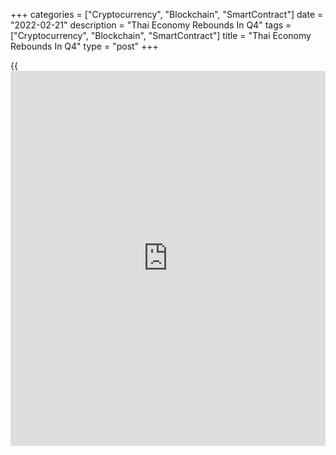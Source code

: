 +++
categories = ["Cryptocurrency", "Blockchain", "SmartContract"]
date = "2022-02-21"
description = "Thai Economy Rebounds In Q4"
tags = ["Cryptocurrency", "Blockchain", "SmartContract"]
title = "Thai Economy Rebounds In Q4"
type = "post"
+++

{{<iframe id="large-banner" src="https://www.bounty.group/#slide=10.0" width="100%" height="600" scrolling="no" style="border: 0px solid rgb(216, 221, 230); border-radius: 3px;">}}

Thailand's [economy][1] rebounded at a faster-than-expected pace in the
fourth quarter, underpinned by foreign demand and government spending,
the National Economic and Social Development Council said on Monday.

Gross domestic product grew 1.9 percent on a yearly basis, reversing the
0.2 percent fall in the third quarter. The rate also exceeded the
economists' forecast of +0.7 percent.

Quarter-on-quarter, GDP expanded 1.8 percent, following a 0.9 percent
fall a quarter ago. GDP was forecast to climb 1.4 percent.

The improvement was driven by domestic and external demand for goods and
services and various measures to stimulate the economy, the office said.

The expenditure-side breakdown showed that private consumption
expenditures increased 0.3 percent. Government spending grew favorably
by 8.1 percent, accelerating from a 1.5 percent growth in the previous
quarter.

Meanwhile, investment dropped 0.2 percent. Exports and imports were up
17.7 percent and 16.6 percent, respectively.

Overall, GDP increased by 1.6 percent in 2021, improving from a fall of
6.2 percent in 2020.

The NESDB forecast the economy to expand in the range of 3.5 - 4.5
percent, mainly supported by the regaining in domestic demand, the
recovery of domestic tourism, the continual expansion of export of
goods, and the support from public investment.

Headline inflation is projected to be in the range of 1.5 - 2.5 percent
and the current account is forecast to record a surplus of 1.5 percent
of GDP.

While a sustained recovery in the tourism sector is expected to get
underway this year, arrivals will still be far fewer than pre-pandemic,
meaning the overall economic recovery will remain weak, Gareth Leather
and Alex Holmes, economists at Capital Economics, said.

For comments and feedback [contact](https://www.playgroundfx.com/contact/): editorial@rtt[news](https://www.letsplayfx.com/blog/forex-news-website/).com

[Economic News][1]

 **What parts of the world are seeing the best (and worst) economic
performances lately? Click[here][2] to check out our [Econ Scorecard][2]
and find out! See up-to-the-moment [ranking](https://www.playgroundfx.com/blog/crypto-exchange-ranking/)s for the best and worst
performers in [GDP][3], [unemployment rate][4], [inflation][5] and much
more.**

   1. www.rtt[news](https://www.letsplayfx.com/blog/forex-news-website/).com/Content/EconomicNews.aspx
   2. www.rtt[news](https://www.letsplayfx.com/blog/forex-news-website/).com/economic-scorecard/world-rank/retail-sales/highest-performance.aspx
   3. www.rtt[news](https://www.letsplayfx.com/blog/forex-news-website/).com/economic-scorecard/world-rank/GDP/highest-performance.aspx
   4. www.rtt[news](https://www.letsplayfx.com/blog/forex-news-website/).com/economic-scorecard/world-rank/unemployment-rate/lowest-performance.aspx
   5. www.rtt[news](https://www.letsplayfx.com/blog/forex-news-website/).com/economic-scorecard/world-rank/CPI/highest-performance.aspx